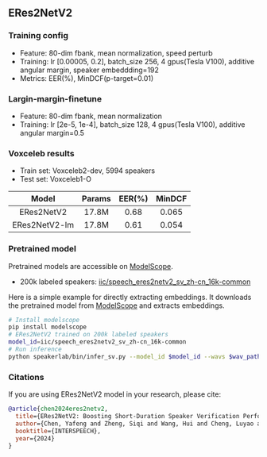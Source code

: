 ## ERes2NetV2

### Training config
- Feature: 80-dim fbank, mean normalization, speed perturb
- Training: lr [0.00005, 0.2], batch_size 256, 4 gpus(Tesla V100), additive angular margin, speaker embeddding=192
- Metrics: EER(%), MinDCF(p-target=0.01)

### Largin-margin-finetune
- Feature: 80-dim fbank, mean normalization
- Training: lr [2e-5, 1e-4], batch_size 128, 4 gpus(Tesla V100), additive angular margin=0.5

### Voxceleb results
- Train set: Voxceleb2-dev, 5994 speakers
- Test set: Voxceleb1-O

| Model | Params | EER(%) | MinDCF |
|:-----:|:------:|:------:|:------:|
| ERes2NetV2 | 17.8M | 0.68 |  0.065 |
| ERes2NetV2-lm | 17.8M | 0.61  |  0.054 |

### Pretrained model
Pretrained models are accessible on [ModelScope](https://www.modelscope.cn/models?page=1&tasks=speaker-verification&type=audio).

- 200k labeled speakers: [iic/speech_eres2netv2_sv_zh-cn_16k-common](https://modelscope.cn/models/iic/speech_eres2netv2_sv_zh-cn_16k-common)

Here is a simple example for directly extracting embeddings. It downloads the pretrained model from [ModelScope](https://www.modelscope.cn/models) and extracts embeddings.
``` sh
# Install modelscope
pip install modelscope
# ERes2NetV2 trained on 200k labeled speakers
model_id=iic/speech_eres2netv2_sv_zh-cn_16k-common
# Run inference
python speakerlab/bin/infer_sv.py --model_id $model_id --wavs $wav_path
```

### Citations
If you are using ERes2NetV2 model in your research, please cite: 
```BibTeX
@article{chen2024eres2netv2,
  title={ERes2NetV2: Boosting Short-Duration Speaker Verification Performance with Computational Efficiency},
  author={Chen, Yafeng and Zheng, Siqi and Wang, Hui and Cheng, Luyao and and others},
  booktitle={INTERSPEECH},
  year={2024}
}
```
